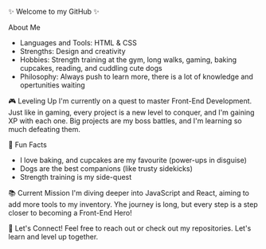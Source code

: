 ✨ Welcome to my GitHub ✨

About Me
<ul>
  <li>Languages and Tools: HTML & CSS</li>
  <li>Strengths: Design and creativity</li>
  <li>Hobbies: Strength training at the gym, long walks, gaming, baking cupcakes, reading, and cuddling cute dogs</li>
  <li>Philosophy: Always push to learn more, there is a lot of knowledge and opertunities waiting</li>
</ul>

🎮 Leveling Up
I'm currently on a quest to master Front-End Development. Just like in gaming, every project is a new level to conquer, and I'm gaining XP with each one. Big projects are my boss battles, and I'm learning so much defeating them. 

🧁 Fun Facts
<ul>
  <li>I love baking, and cupcakes are my favourite (power-ups in disguise)</li>
  <li>Dogs are the best companions (like trusty sidekicks)</li>
  <li>Strength training is my side-quest</li>
</ul>

📚 Current Mission
I'm diving deeper into JavaScript and React, aiming to add more tools to my inventory. Yhe journey is long, but every step is a step closer to becoming a Front-End Hero!

🌸 Let's Connect! 
Feel free to reach out or check out my repositories. Let's learn and level up together. 



